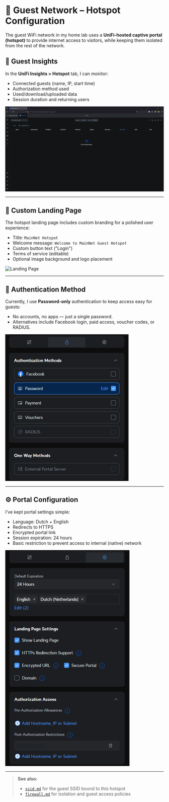 # 📡 Guest Network – Hotspot Configuration

The guest WiFi network in my home lab uses a **UniFi-hosted captive portal (hotspot)** to provide internet access to visitors, while keeping them isolated from the rest of the network.

## 👥 Guest Insights

In the **UniFi Insights > Hotspot** tab, I can monitor:
- Connected guests (name, IP, start time)
- Authorization method used
- Used/download/uploaded data
- Session duration and returning users

![Hotspot Insights](./images/hotspot/hotspot.png)

---

## 🎨 Custom Landing Page

The hotspot landing page includes custom branding for a polished user experience:
- Title: `MainNet Hotspot`
- Welcome message: `Welcome to MainNet Guest Hotspot`
- Custom button text ("Login")
- Terms of service (editable)
- Optional image background and logo placement

![Landing Page](./images/hotspot/hotspot-landingpage.png)

---

## 🔐 Authentication Method

Currently, I use **Password-only** authentication to keep access easy for guests:
- No accounts, no apps — just a single password.
- Alternatives include Facebook login, paid access, voucher codes, or RADIUS.

![Auth Methods](./images/hotspot/hotspot-auth.png)

---

## ⚙️ Portal Configuration

I’ve kept portal settings simple:
- Language: Dutch + English
- Redirects to HTTPS
- Encrypted portal link
- Session expiration: 24 hours
- Basic restriction to prevent access to internal (native) network

![Auth Methods](./images/hotspot/hotspot-config.png)

---

> **See also:**
> - [`ssid.md`](./ssid.md) for the guest SSID bound to this hotspot  
> - [`firewall.md`](./firewall.md) for isolation and guest access policies
